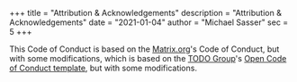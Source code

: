 +++
title = "Attribution & Acknowledgements"
description = "Attribution & Acknowledgements"
date = "2021-01-04"
author = "Michael Sasser"
sec = 5
+++

This Code of Conduct is based on the 
[Matrix.org](https://matrix.org/legal/code-of-conduct)'s Code of Conduct, but
with some modifications, which is based on the 
[TODO Group](https://twitter.com/todogroup)'s 
[Open Code of Conduct template](https://github.com/todogroup/opencodeofconduct), 
but with some modifications.
